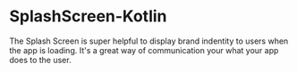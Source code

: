 # SplashScreen-Kotlin
The Splash Screen is super helpful to display brand indentity to users when the app is loading. It's a great way of communication your what your app does to the user.
